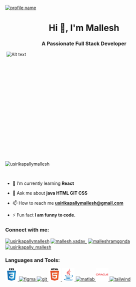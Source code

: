 
<a href="https://imgur.com/AJhWuTS"><img src="https://i.imgur.com/Vaaly63.jpg" title="profile name" /></a>
<h1 align="center">Hi 👋, I'm Mallesh</h1>
<h3 align="center">A Passionate Full Stack Developer</h3>
<img src="https://media4.giphy.com/media/qgQUggAC3Pfv687qPC/giphy.gif" alt="Alt text" width="500" height="350" align="right" alt="Coding"> 

<p align="left"> <img src="https://komarev.com/ghpvc/?username=usirikapallymallesh&label=Profile%20views&color=0e75b6&style=flat" alt="usirikapallymallesh" /> </p>

<p align="left"> <a href="https://twitter.com/" target="blank"><img src="https://img.shields.io/twitter/follow/?logo=twitter&style=for-the-badge" alt="" /></a> </p>

- 🌱 I’m currently learning **React**

- 💬 Ask me about **java HTML GIT CSS**

- 📫 How to reach me **usirikapallymallesh@gmail.com**

- ⚡ Fun fact **I am funny to code.**

<h3 align="left">Connect with me:</h3>
<p align="left">
<a href="https://linkedin.com/in/usirikapallymallesh" target="blank"><img align="center" src="https://raw.githubusercontent.com/rahuldkjain/github-profile-readme-generator/master/src/images/icons/Social/linked-in-alt.svg" alt="usirikapallymallesh" height="30" width="40" /></a>
<a href="https://instagram.com/mallesh.yadav_" target="blank"><img align="center" src="https://raw.githubusercontent.com/rahuldkjain/github-profile-readme-generator/master/src/images/icons/Social/instagram.svg" alt="mallesh.yadav_" height="30" width="40" /></a>
<a href="https://www.hackerrank.com/malleshramgonda" target="blank"><img align="center" src="https://raw.githubusercontent.com/rahuldkjain/github-profile-readme-generator/master/src/images/icons/Social/hackerrank.svg" alt="malleshramgonda" height="30" width="40" /></a>
<a href="https://www.leetcode.com/usirikapally_mallesh" target="blank"><img align="center" src="https://raw.githubusercontent.com/rahuldkjain/github-profile-readme-generator/master/src/images/icons/Social/leet-code.svg" alt="usirikapally_mallesh" height="30" width="40" /></a>
</p>

<h3 align="left">Languages and Tools:</h3>
<p align="left"> <a href="https://www.w3schools.com/css/" target="_blank" rel="noreferrer"> <img src="https://raw.githubusercontent.com/devicons/devicon/master/icons/css3/css3-original-wordmark.svg" alt="css3" width="40" height="40"/> </a> <a href="https://www.figma.com/" target="_blank" rel="noreferrer"> <img src="https://www.vectorlogo.zone/logos/figma/figma-icon.svg" alt="figma" width="40" height="40"/> </a> <a href="https://git-scm.com/" target="_blank" rel="noreferrer"> <img src="https://www.vectorlogo.zone/logos/git-scm/git-scm-icon.svg" alt="git" width="40" height="40"/> </a> <a href="https://www.w3.org/html/" target="_blank" rel="noreferrer"> <img src="https://raw.githubusercontent.com/devicons/devicon/master/icons/html5/html5-original-wordmark.svg" alt="html5" width="40" height="40"/> </a> <a href="https://www.java.com" target="_blank" rel="noreferrer"> <img src="https://raw.githubusercontent.com/devicons/devicon/master/icons/java/java-original.svg" alt="java" width="40" height="40"/> </a> <a href="https://www.mathworks.com/" target="_blank" rel="noreferrer"> <img src="https://upload.wikimedia.org/wikipedia/commons/2/21/Matlab_Logo.png" alt="matlab" width="40" height="40"/> </a> <a href="https://www.oracle.com/" target="_blank" rel="noreferrer"> <img src="https://raw.githubusercontent.com/devicons/devicon/master/icons/oracle/oracle-original.svg" alt="oracle" width="40" height="40"/> </a> <a href="https://tailwindcss.com/" target="_blank" rel="noreferrer"> <img src="https://www.vectorlogo.zone/logos/tailwindcss/tailwindcss-icon.svg" alt="tailwind" width="40" height="40"/> </a> </p>

